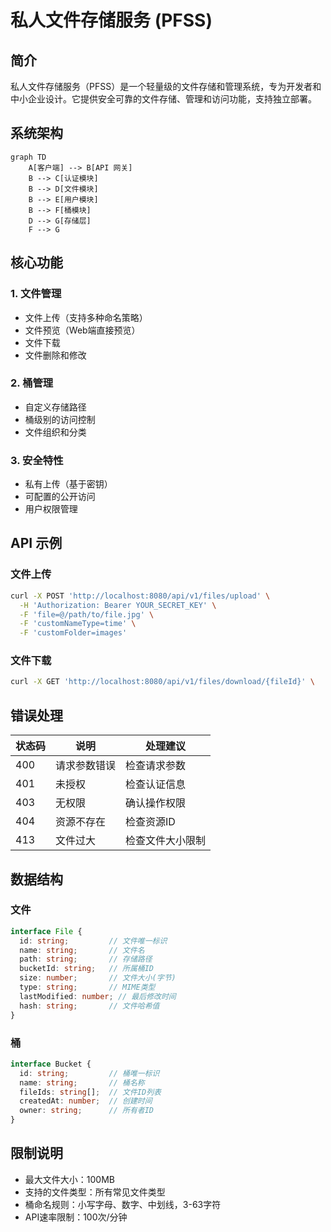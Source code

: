 # 私人文件存储服务 (PFSS)

## 简介

私人文件存储服务（PFSS）是一个轻量级的文件存储和管理系统，专为开发者和中小企业设计。它提供安全可靠的文件存储、管理和访问功能，支持独立部署。

## 系统架构

```mermaid
graph TD
    A[客户端] --> B[API 网关]
    B --> C[认证模块]
    B --> D[文件模块]
    B --> E[用户模块]
    B --> F[桶模块]
    D --> G[存储层]
    F --> G
```

## 核心功能

### 1. 文件管理
- 文件上传（支持多种命名策略）
- 文件预览（Web端直接预览）
- 文件下载
- 文件删除和修改

### 2. 桶管理
- 自定义存储路径
- 桶级别的访问控制
- 文件组织和分类

### 3. 安全特性
- 私有上传（基于密钥）
- 可配置的公开访问
- 用户权限管理

## API 示例

### 文件上传
```bash
curl -X POST 'http://localhost:8080/api/v1/files/upload' \
  -H 'Authorization: Bearer YOUR_SECRET_KEY' \
  -F 'file=@/path/to/file.jpg' \
  -F 'customNameType=time' \
  -F 'customFolder=images'
```

### 文件下载
```bash
curl -X GET 'http://localhost:8080/api/v1/files/download/{fileId}' \
```

## 错误处理

| 状态码 | 说明 | 处理建议 |
|--------|------|----------|
| 400 | 请求参数错误 | 检查请求参数 |
| 401 | 未授权 | 检查认证信息 |
| 403 | 无权限 | 确认操作权限 |
| 404 | 资源不存在 | 检查资源ID |
| 413 | 文件过大 | 检查文件大小限制 |

## 数据结构

### 文件
```typescript
interface File {
  id: string;         // 文件唯一标识
  name: string;       // 文件名
  path: string;       // 存储路径
  bucketId: string;   // 所属桶ID
  size: number;       // 文件大小(字节)
  type: string;       // MIME类型
  lastModified: number; // 最后修改时间
  hash: string;       // 文件哈希值
}
```

### 桶
```typescript
interface Bucket {
  id: string;         // 桶唯一标识
  name: string;       // 桶名称
  fileIds: string[];  // 文件ID列表
  createdAt: number;  // 创建时间
  owner: string;      // 所有者ID
}
```

## 限制说明

- 最大文件大小：100MB
- 支持的文件类型：所有常见文件类型
- 桶命名规则：小写字母、数字、中划线，3-63字符
- API速率限制：100次/分钟

